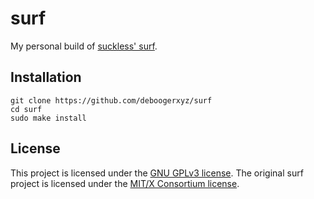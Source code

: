 # surf

My personal build of [suckless' surf](https://surf.suckless.org/).

## Installation

```
git clone https://github.com/deboogerxyz/surf
cd surf
sudo make install
```

## License

This project is licensed under the [GNU GPLv3 license](https://www.gnu.org/licenses/gpl-3.0.en.html).
The original surf project is licensed under the [MIT/X Consortium license](https://git.suckless.org/surf/file/LICENSE.html).
